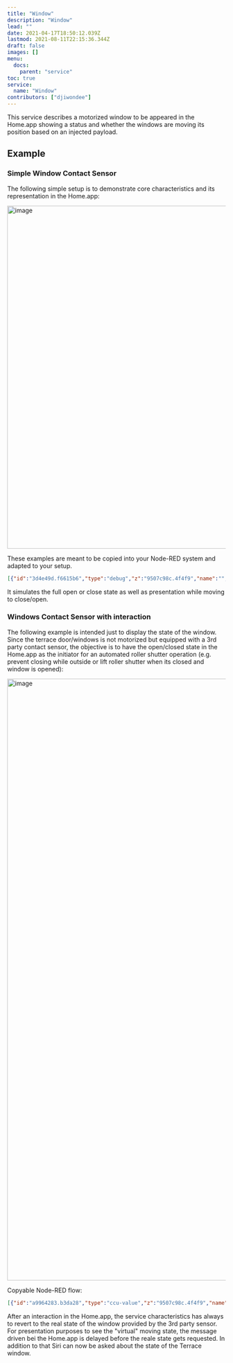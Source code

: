 ```yaml
---
title: "Window"
description: "Window"
lead: ""
date: 2021-04-17T18:50:12.039Z
lastmod: 2021-08-11T22:15:36.344Z
draft: false
images: []
menu:
  docs:
    parent: "service"
toc: true
service:
  name: "Window"
contributors: ["djiwondee"]
---
```


This service describes a motorized window to be appeared in the Home.app showing a status and whether the windows are moving its position based on an injected payload.

## Example

### Simple Window Contact Sensor

The following simple setup is to demonstrate core characteristics and its representation in the Home.app:

<img width="791" alt="image" src="https://user-images.githubusercontent.com/37173958/59024470-3fc3c080-8852-11e9-991b-30696d02253d.png">

These examples are meant to be copied into your Node-RED system and adapted to your setup.

```json
[{"id":"3d4e49d.f6615b6","type":"debug","z":"9507c98c.4f4f9","name":"","active":true,"tosidebar":true,"console":false,"tostatus":false,"complete":"false","x":930,"y":480,"wires":[]},{"id":"c4ea5eb2.8ea768","type":"homekit-service","z":"9507c98c.4f4f9","isParent":true,"bridge":"90fc07e3.c93f68","parentService":"","name":"Terrace Door","serviceName":"Window","topic":"","filter":false,"manufacturer":"Default Manufacturer","model":"Default Model","serialNo":"Default Serial Number","characteristicProperties":"{\n    \"CurrentPosition\" :\n    {\n        \"minValue\":0,\n        \"maxValue\":100\n    },\n    \"TargetPosition\" :\n    {\n        \"minValue\":0,\n        \"maxValue\":100\n    },\n    \"PositionState\" :\n    {\n        \"validValues\": [0,1,2]\n    }\n}","x":730,"y":480,"wires":[["3d4e49d.f6615b6"]]},{"id":"2b02704f.d19cd8","type":"inject","z":"9507c98c.4f4f9","name":"Fully Closed","topic":"","payload":"{\"CurrentPosition\":0,\"TargetPosition\":0,\"PositionState\":2}","payloadType":"json","repeat":"","crontab":"","once":false,"onceDelay":0.1,"x":370,"y":400,"wires":[["c4ea5eb2.8ea768"]]},{"id":"8d2e31fd.cc131","type":"inject","z":"9507c98c.4f4f9","name":"Full Opened","topic":"","payload":"{\"CurrentPosition\":100,\"TargetPosition\":100,\"PositionState\":2}","payloadType":"json","repeat":"","crontab":"","once":false,"onceDelay":0.1,"x":370,"y":520,"wires":[["c4ea5eb2.8ea768"]]},{"id":"99f537b0.170d58","type":"inject","z":"9507c98c.4f4f9","name":"Move to Open","topic":"","payload":"{\"CurrentPosition\":30,\"TargetPosition\":100,\"PositionState\":1}","payloadType":"json","repeat":"","crontab":"","once":false,"onceDelay":0.1,"x":370,"y":460,"wires":[["c4ea5eb2.8ea768"]]},{"id":"1cbdc891.e275df","type":"inject","z":"9507c98c.4f4f9","name":"Move to Close","topic":"","payload":"{\"CurrentPosition\":75,\"TargetPosition\":0,\"PositionState\":0}","payloadType":"json","repeat":"","crontab":"","once":false,"onceDelay":0.1,"x":380,"y":580,"wires":[["c4ea5eb2.8ea768"]]},{"id":"90fc07e3.c93f68","type":"homekit-bridge","z":"","bridgeName":"RedMatic-Homekit-Bridge-01","pinCode":"111-22-333","port":"","allowInsecureRequest":false,"manufacturer":"Default Manufacturer","model":"Default Model","serialNo":"Default Serial Number","customMdnsConfig":false,"mdnsMulticast":true,"mdnsInterface":"","mdnsPort":"","mdnsIp":"","mdnsTtl":"","mdnsLoopback":true,"mdnsReuseAddr":true}]
```

It simulates the full open or close state as well as presentation while moving to close/open.

### Windows Contact Sensor with interaction

The following example is intended just to display the state of the window. Since the terrace door/windows is not motorized but equipped with a 3rd party contact sensor, the objective is to have the open/closed state in the Home.app as the initiator for an automated roller shutter operation (e.g. prevent closing while outside or lift roller shutter when its closed and window is opened):

<img width="1388" alt="image" src="https://user-images.githubusercontent.com/37173958/59026674-50c30080-8857-11e9-8058-61202932d75c.png">

Copyable Node-RED flow:

```json
[{"id":"a9964283.b3da28","type":"ccu-value","z":"9507c98c.4f4f9","name":"Terrassentür Kontakt","iface":"HmIP-RF","channel":"0000DA498BD08E:1","datapoint":"STATE","mode":"","start":true,"change":true,"cache":false,"queue":false,"on":0,"onType":"undefined","ramp":0,"rampType":"undefined","working":false,"ccuConfig":"38263145.35ea0e","topic":"${CCU}/${Interface}/${channel}/${datapoint}","x":140,"y":360,"wires":[["5ec5c10f.f98af"]]},{"id":"c4ea5eb2.8ea768","type":"homekit-service","z":"9507c98c.4f4f9","isParent":true,"bridge":"90fc07e3.c93f68","parentService":"","name":"Terrace Door","serviceName":"Window","topic":"","filter":false,"manufacturer":"Default Manufacturer","model":"Default Model","serialNo":"Default Serial Number","characteristicProperties":"{\n    \"CurrentPosition\" :\n    {\n        \"minValue\":0,\n        \"maxValue\":100\n    },\n    \"TargetPosition\" :\n    {\n        \"minValue\":0,\n        \"maxValue\":100\n    },\n    \"PositionState\" :\n    {\n        \"validValues\": [0,1,2]\n    }\n}","x":910,"y":220,"wires":[["c9cf566e.b05da"]]},{"id":"5ec5c10f.f98af","type":"switch","z":"9507c98c.4f4f9","name":"Route msg based on state","property":"payload","propertyType":"msg","rules":[{"t":"eq","v":"0","vt":"num"},{"t":"eq","v":"1","vt":"num"},{"t":"else"}],"checkall":"true","repair":false,"outputs":3,"x":420,"y":360,"wires":[["118f6dc4.b5bbca"],["b400dad5.fd2dd8"],[]]},{"id":"118f6dc4.b5bbca","type":"change","z":"9507c98c.4f4f9","name":"HkMsg Window Closed","rules":[{"t":"set","p":"payload","pt":"msg","to":"{\"CurrentPosition\":0,\"TargetPosition\":0,\"PositionState\":2}","tot":"json"}],"action":"","property":"","from":"","to":"","reg":false,"x":690,"y":180,"wires":[["c4ea5eb2.8ea768"]]},{"id":"b400dad5.fd2dd8","type":"change","z":"9507c98c.4f4f9","name":"HkMsg Window Open","rules":[{"t":"set","p":"payload","pt":"msg","to":"{\"CurrentPosition\":100,\"TargetPosition\":100,\"PositionState\":2}","tot":"json"}],"action":"","property":"","from":"","to":"","reg":false,"x":680,"y":220,"wires":[["c4ea5eb2.8ea768"]]},{"id":"6d406a1c.b9cf44","type":"delay","z":"9507c98c.4f4f9","name":"Delay 1 sec","pauseType":"delay","timeout":"1","timeoutUnits":"seconds","rate":"1","nbRateUnits":"1","rateUnits":"second","randomFirst":"1","randomLast":"5","randomUnits":"seconds","drop":false,"x":910,"y":280,"wires":[["646dcc59.845ca4"]]},{"id":"565475f.e48f18c","type":"ccu-get-value","z":"9507c98c.4f4f9","name":"Get real state value","ccuConfig":"38263145.35ea0e","iface":"HmIP-RF","channel":"0000DA498BD08E:1 HMIP-SWDO 0000DA498BD08E:1","sysvar":"Alarmmeldungen","sysvarProperty":"value","datapoint":"STATE","datapointProperty":"value","setProp":"payload","setPropType":"msg","x":930,"y":360,"wires":[["5ec5c10f.f98af"]]},{"id":"e086f87d.7698e","type":"comment","z":"9507c98c.4f4f9","name":"Only Home.app initated messages passed through","info":"","x":1210,"y":180,"wires":[]},{"id":"c9cf566e.b05da","type":"switch","z":"9507c98c.4f4f9","name":"Check hap.context","property":"hap.context","propertyType":"msg","rules":[{"t":"nnull"},{"t":"else"}],"checkall":"true","repair":false,"outputs":2,"x":1110,"y":220,"wires":[["6d406a1c.b9cf44"],[]],"info":"make sure only Home.app initaited messages gets passed through"},{"id":"646dcc59.845ca4","type":"change","z":"9507c98c.4f4f9","name":"Inject real state quuery","rules":[{"t":"set","p":"payload","pt":"msg","to":"true","tot":"bool"}],"action":"","property":"","from":"","to":"","reg":false,"x":1120,"y":280,"wires":[["565475f.e48f18c"]]},{"id":"38263145.35ea0e","type":"ccu-connection","z":"","name":"localhost","host":"localhost","regaEnabled":true,"bcrfEnabled":true,"iprfEnabled":true,"virtEnabled":true,"bcwiEnabled":false,"cuxdEnabled":false,"regaPoll":true,"regaInterval":"30","rpcPingTimeout":"60","rpcInitAddress":"127.0.0.1","rpcServerHost":"127.0.0.1","rpcBinPort":"2047","rpcXmlPort":"2048"},{"id":"90fc07e3.c93f68","type":"homekit-bridge","z":"","bridgeName":"RedMatic-Homekit-Bridge-01","pinCode":"111-22-333","port":"","allowInsecureRequest":false,"manufacturer":"Default Manufacturer","model":"Default Model","serialNo":"Default Serial Number","customMdnsConfig":false,"mdnsMulticast":true,"mdnsInterface":"","mdnsPort":"","mdnsIp":"","mdnsTtl":"","mdnsLoopback":true,"mdnsReuseAddr":true}]
```

After an interaction in the Home.app, the service characteristics has always to revert to the real state of the window provided by the 3rd party sensor. For presentation purposes to see the "virtual" moving state, the message driven bei the Home.app is delayed before the reale state gets requested. In addition to that Siri can now be asked about the state of the Terrace window.
